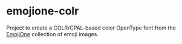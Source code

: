 # emojione-colr

Project to create a COLR/CPAL-based color OpenType font
from the [EmojiOne](http://emojione.com) collection of emoji images.
